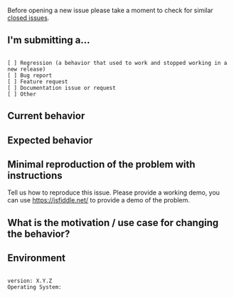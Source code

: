 Before opening a new issue please take a moment to check for similar [closed issues](https://github.com/{%username%}/{%projectname%}/issues?q=is%3Aissue+is%3Aclosed).

## I'm submitting a...

<!-- Check one of the following options with "x" -->

<pre><code>
[ ] Regression (a behavior that used to work and stopped working in a new release)
[ ] Bug report  <!-- Please search GitHub for a similar issue or PR before submitting -->
[ ] Feature request
[ ] Documentation issue or request
[ ] Other
</code></pre>

## Current behavior

<!-- Describe how the issue manifests. -->

## Expected behavior

<!-- Describe what the desired behavior would be. -->

## Minimal reproduction of the problem with instructions

Tell us how to reproduce this issue. Please provide a working demo, you can use https://jsfiddle.net/ to provide a demo of the problem.

<!-- For bug reports please provide the *STEPS TO REPRODUCE*. -->

## What is the motivation / use case for changing the behavior?

<!-- Describe the motivation or the concrete use case. -->

## Environment

<pre><code>
version: X.Y.Z
Operating System:
</code></pre>


